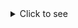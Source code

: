 <details>
<summary>Click to see </summary>

`apt-get update; apt-get upgrade -y; apt-get install curl wget unzip git socat fail2ban -y; cp /etc/fail2ban/jail.conf /etc/fail2ban/jail.local; apt-get install unattended-upgrades apt-listchanges -y; echo | dpkg-reconfigure -plow unattended-upgrades`

```
- apt-get install ufw
- ufw status
- ufw enable
- ufw reload
- ufw reset
- ufw allow 80 &&  ufw allow 443  &&  ufw allow 2053 &&  ufw allow 2083 &&  ufw allow 2087 &&  ufw allow 2096 &&  ufw allow 8443
- ufw allow 4488
- nano /etc/ssh/sshd_config
- service ssh restart
- ufw deny 22
  ```
  
  
</details>
